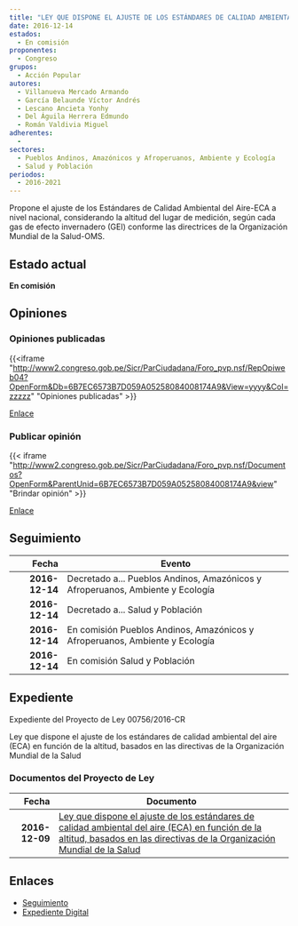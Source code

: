 ```yaml
---
title: "LEY QUE DISPONE EL AJUSTE DE LOS ESTÁNDARES DE CALIDAD AMBIENTAL DEL AIRE (ECA) EN FUNCIÓN DE LA ALTITUD, BASADOS EN LAS DIRECTIVAS DE LA ORGANIZACIÓN MUNDIAL DE LA SALUD"
date: 2016-12-14
estados: 
  - En comisión
proponentes: 
  - Congreso
grupos: 
  - Acción Popular
autores: 
  - Villanueva Mercado Armando
  - García Belaunde Víctor Andrés
  - Lescano Ancieta Yonhy
  - Del Águila Herrera Edmundo
  - Román Valdivia Miguel
adherentes: 
  - 
sectores: 
  - Pueblos Andinos, Amazónicos y Afroperuanos, Ambiente y Ecología
  - Salud y Población
periodos: 
  - 2016-2021
---
```


Propone el ajuste de los Estándares de Calidad Ambiental del Aire-ECA a nivel nacional, considerando la altitud del lugar de medición, según cada gas de efecto invernadero (GEI) conforme las directrices de la Organización Mundial de la Salud-OMS.


## Estado actual

**En comisión**

## Opiniones

### Opiniones publicadas

{{<iframe "http://www2.congreso.gob.pe/Sicr/ParCiudadana/Foro_pvp.nsf/RepOpiweb04?OpenForm&Db=6B7EC6573B7D059A05258084008174A9&View=yyyy&Col=zzzzz" "Opiniones publicadas" >}}

[Enlace](http://www2.congreso.gob.pe/Sicr/ParCiudadana/Foro_pvp.nsf/RepOpiweb04?OpenForm&Db=6B7EC6573B7D059A05258084008174A9&View=yyyy&Col=zzzzz)
### Publicar opinión

{{< iframe "http://www2.congreso.gob.pe/Sicr/ParCiudadana/Foro_pvp.nsf/Documentos?OpenForm&ParentUnid=6B7EC6573B7D059A05258084008174A9&view" "Brindar opinión" >}}

[Enlace](http://www2.congreso.gob.pe/Sicr/ParCiudadana/Foro_pvp.nsf/Documentos?OpenForm&ParentUnid=6B7EC6573B7D059A05258084008174A9&view)

## Seguimiento

| Fecha | Evento |
|------:|--------|
| **2016-12-14** | Decretado a... Pueblos Andinos, Amazónicos y Afroperuanos, Ambiente y Ecología|
| **2016-12-14** | Decretado a... Salud y Población|
| **2016-12-14** | En comisión Pueblos Andinos, Amazónicos y Afroperuanos, Ambiente y Ecología|
| **2016-12-14** | En comisión Salud y Población|


## Expediente

Expediente del Proyecto de Ley 00756/2016-CR

Ley que dispone el ajuste de los estándares de calidad ambiental del aire (ECA) en función de la altitud, basados en las directivas de la Organización Mundial de la Salud


### Documentos del Proyecto de Ley

| Fecha | Documento |
|------:|--------|
| **2016-12-09** | [Ley que dispone el ajuste de los estándares de calidad ambiental del aire (ECA) en función de la altitud, basados en las directivas de la Organización Mundial de la Salud](http://www.leyes.congreso.gob.pe/Documentos/2016_2021/Proyectos_de_Ley_y_de_Resoluciones_Legislativas/PL0075620161209..pdf) |

## Enlaces 

- [Seguimiento](http://www2.congreso.gob.pe/Sicr/TraDocEstProc/CLProLey2016.nsf/f7fff46988ca05b1052578e100829cc7/cc085eddacee7f4405258084007c3ee8?OpenDocument)
- [Expediente Digital](http://www2.congreso.gob.pehttp://www2.congreso.gob.pe/Sicr/TraDocEstProc/CLProLey2016.nsf/f7fff46988ca05b1052578e100829cc7/cc085eddacee7f4405258084007c3ee8?OpenDocument&Click=05257FB7005EB655.eb71d0cf91d8294e05256cdf006b5706/$Body/0.1C6C)
